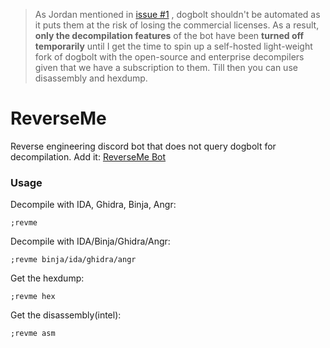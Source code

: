 >As Jordan mentioned in [issue #1](https://github.com/1ikeadragon/ReverseMe/issues/1#issue-2638229516) , dogbolt shouldn't be automated as it puts them at the risk of losing the commercial licenses. As a result, **only the decompilation features** of the bot have been **turned off temporarily** until I get the time to spin up a self-hosted light-weight fork of dogbolt with the open-source and enterprise decompilers given that we have a subscription to them. Till then you can use disassembly and hexdump.

# ReverseMe
Reverse engineering discord bot that does not query dogbolt for decompilation. Add it: [ReverseMe Bot](https://discord.com/oauth2/authorize?client_id=1302859968147619880)

### Usage
Decompile with IDA, Ghidra, Binja, Angr:
```
;revme 
```
Decompile with IDA/Binja/Ghidra/Angr:
```
;revme binja/ida/ghidra/angr
```
Get the hexdump:
```
;revme hex
```
Get the disassembly(intel):
```
;revme asm
```
